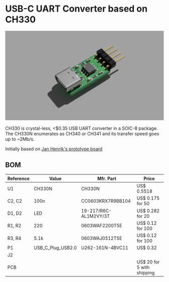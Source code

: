 # USB-C UART Converter based on CH330

![3D Render of the board](./3D_render.png)

CH330 is crystal-less, <$0.35 USB UART converter in a SOIC-8 package. The CH330N
enumerates as CH340 or CH341 and its transfer speed goes up to ~2Mb/s.

Initially based on [Jan Henrik's prototype board][1]

## BOM

| Reference |  Value            |  Mfr. Part            |  Price                     |
| --------- | ----------------- | --------------------- | -------------------------- |
| U1        | CH330N            | CH330N                | US$ 0.5518                 |
| C2, C2    | 100n              | CC0603KRX7R9BB104     | US$ 0.175 for 50           |
| D1, D2    | LED               | 19-217/R6C-AL1M2VY/3T | US$ 0.282 for 20           |
| R1, R2    | 220               | 0603WAF2200T5E        | US$ 0.12 for 100           |
| R3, R4    | 5.1k              | 0603WAJ0512T5E        | US$ 0.12 for 100           |
| P1        | USB_C_Plug_USB2.0 | U262-161N-4BVC11      | US$ 0.32                   |
| J2        |                   |                       |                            |
| PCB       |                   |                       | US$ 20 for 5 with shipping |

[1]: https://github.com/Jan--Henrik/CH330_Hardware
